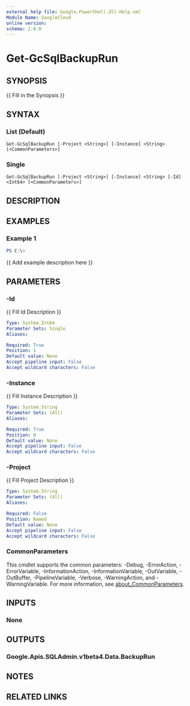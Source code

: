 ```yaml
---
external help file: Google.PowerShell.dll-Help.xml
Module Name: GoogleCloud
online version:
schema: 2.0.0
---
```


# Get-GcSqlBackupRun

## SYNOPSIS
{{ Fill in the Synopsis }}

## SYNTAX

### List (Default)
```
Get-GcSqlBackupRun [-Project <String>] [-Instance] <String> [<CommonParameters>]
```

### Single
```
Get-GcSqlBackupRun [-Project <String>] [-Instance] <String> [-Id] <Int64> [<CommonParameters>]
```

## DESCRIPTION


## EXAMPLES

### Example 1
```powershell
PS C:\> 
```

{{ Add example description here }}

## PARAMETERS

### -Id
{{ Fill Id Description }}

```yaml
Type: System.Int64
Parameter Sets: Single
Aliases:

Required: True
Position: 1
Default value: None
Accept pipeline input: False
Accept wildcard characters: False
```

### -Instance
{{ Fill Instance Description }}

```yaml
Type: System.String
Parameter Sets: (All)
Aliases:

Required: True
Position: 0
Default value: None
Accept pipeline input: False
Accept wildcard characters: False
```

### -Project
{{ Fill Project Description }}

```yaml
Type: System.String
Parameter Sets: (All)
Aliases:

Required: False
Position: Named
Default value: None
Accept pipeline input: False
Accept wildcard characters: False
```

### CommonParameters
This cmdlet supports the common parameters: -Debug, -ErrorAction, -ErrorVariable, -InformationAction, -InformationVariable, -OutVariable, -OutBuffer, -PipelineVariable, -Verbose, -WarningAction, and -WarningVariable. For more information, see [about_CommonParameters](http://go.microsoft.com/fwlink/?LinkID=113216).

## INPUTS

### None

## OUTPUTS

### Google.Apis.SQLAdmin.v1beta4.Data.BackupRun

## NOTES

## RELATED LINKS

